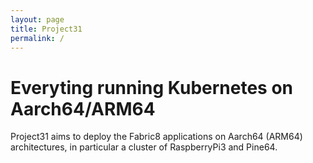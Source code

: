 ```yaml
---
layout: page
title: Project31
permalink: /
---
```

# Everyting running Kubernetes on Aarch64/ARM64

Project31 aims to deploy the Fabric8 applications on Aarch64 (ARM64) architectures, in particular a cluster of RaspberryPi3 and Pine64.

